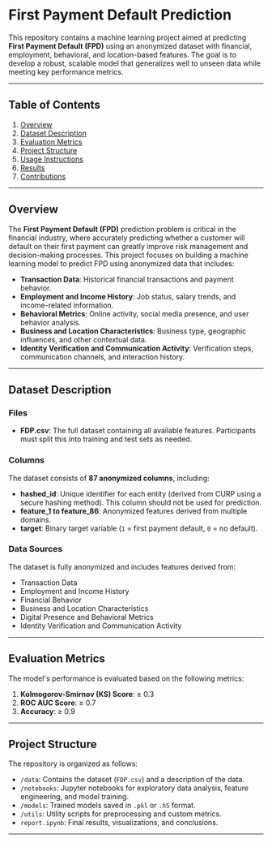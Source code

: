 # First Payment Default Prediction

This repository contains a machine learning project aimed at predicting **First Payment Default (FPD)** using an anonymized dataset with financial, employment, behavioral, and location-based features. The goal is to develop a robust, scalable model that generalizes well to unseen data while meeting key performance metrics.

---

## **Table of Contents**
1. [Overview](#overview)
2. [Dataset Description](#dataset-description)
3. [Evaluation Metrics](#evaluation-metrics)
4. [Project Structure](#project-structure)
5. [Usage Instructions](#usage-instructions)
6. [Results](#results)
7. [Contributions](#contributions)

---

## **Overview**

The **First Payment Default (FPD)** prediction problem is critical in the financial industry, where accurately predicting whether a customer will default on their first payment can greatly improve risk management and decision-making processes. This project focuses on building a machine learning model to predict FPD using anonymized data that includes:

- **Transaction Data**: Historical financial transactions and payment behavior.
- **Employment and Income History**: Job status, salary trends, and income-related information.
- **Behavioral Metrics**: Online activity, social media presence, and user behavior analysis.
- **Business and Location Characteristics**: Business type, geographic influences, and other contextual data.
- **Identity Verification and Communication Activity**: Verification steps, communication channels, and interaction history.

---

## **Dataset Description**

### **Files**
- **FDP.csv**: The full dataset containing all available features. Participants must split this into training and test sets as needed.

### **Columns**
The dataset consists of **87 anonymized columns**, including:
- **hashed_id**: Unique identifier for each entity (derived from CURP using a secure hashing method). This column should not be used for prediction.
- **feature_1 to feature_86**: Anonymized features derived from multiple domains.
- **target**: Binary target variable (`1` = first payment default, `0` = no default).

### **Data Sources**
The dataset is fully anonymized and includes features derived from:
- Transaction Data
- Employment and Income History
- Financial Behavior
- Business and Location Characteristics
- Digital Presence and Behavioral Metrics
- Identity Verification and Communication Activity

---

## **Evaluation Metrics**

The model's performance is evaluated based on the following metrics:
1. **Kolmogorov-Smirnov (KS) Score**: ≥ 0.3
2. **ROC AUC Score**: ≥ 0.7
3. **Accuracy**: ≥ 0.9

---

## **Project Structure**

The repository is organized as follows:
- `/data`: Contains the dataset (`FDP.csv`) and a description of the data.
- `/notebooks`: Jupyter notebooks for exploratory data analysis, feature engineering, and model training.
- `/models`: Trained models saved in `.pkl` or `.h5` format.
- `/utils`: Utility scripts for preprocessing and custom metrics.
- `report.ipynb`: Final results, visualizations, and conclusions.

---
